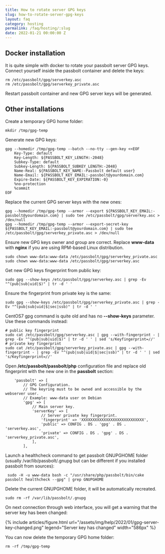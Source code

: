 ```yaml
---
title: How to rotate server GPG keys
slug: how-to-rotate-server-gpg-keys
layout: faq
category: hosting
permalink: /faq/hosting/:slug
date: 2022-01-21 00:00:00 Z
---
```


## Docker installation

It is quite simple with docker to rotate your passbolt server GPG keys. Connect yourself inside the passbolt container and delete the keys:

```
rm /etc/passbolt/gpg/serverkey.asc
rm /etc/passbolt/gpg/serverkey_private.asc
```

Restart passbolt container and new GPG server keys will be generated.

## Other installations

Create a temporary GPG home folder:

```
mkdir /tmp/gpg-temp
```

Generate new GPG keys:

```
gpg --homedir /tmp/gpg-temp --batch --no-tty --gen-key <<EOF
    Key-Type: default
    Key-Length: ${PASSBOLT_KEY_LENGTH:-2048}
    Subkey-Type: default
    Subkey-Length: ${PASSBOLT_SUBKEY_LENGTH:-2048}
    Name-Real: ${PASSBOLT_KEY_NAME:-Passbolt default user}
    Name-Email: ${PASSBOLT_KEY_EMAIL:-passbolt@yourdomain.com}
    Expire-Date: ${PASSBOLT_KEY_EXPIRATION:-0}
    %no-protection
    %commit
EOF
```

Replace the current GPG server keys with the new ones:

```
gpg --homedir /tmp/gpg-temp --armor --export ${PASSBOLT_KEY_EMAIL:-passbolt@yourdomain.com} | sudo tee /etc/passbolt/gpg/serverkey.asc > /dev/null
gpg --homedir /tmp/gpg-temp --armor --export-secret-key ${PASSBOLT_KEY_EMAIL:-passbolt@yourdomain.com} | sudo tee /etc/passbolt/gpg/serverkey_private.asc > /dev/null
```

Ensure new GPG keys owner and group are correct. Replace **www-data** with **nginx** if you are using RPM-based Linux distribution.

```
sudo chown www-data:www-data /etc/passbolt/gpg/serverkey_private.asc
sudo chown www-data:www-data /etc/passbolt/gpg/serverkey.asc
```

Get new GPG keys fingerprint from public key:

```
sudo gpg --show-keys /etc/passbolt/gpg/serverkey.asc | grep -Ev "^(pub|sub|uid|$)" | tr -d ' '
```

Ensure the fingerprint from private key is the same:

```
sudo gpg --show-keys /etc/passbolt/gpg/serverkey_private.asc | grep -Ev "^(pub|sub|uid|$|sec|ssb)" | tr -d ' '
```

CentOS7 gpg command is quite old and has no **--show-keys** parameter. Use these commands instead:

```
# public key fingerprint
sudo cat /etc/passbolt/gpg/serverkey.asc | gpg --with-fingerprint - | grep -Ev "^(pub|sub|uid|$)" | tr -d ' ' | sed 's/Keyfingerprint=//'
# private key fingerprint
sudo cat /etc/passbolt/gpg/serverkey_private.asc | gpg --with-fingerprint - | grep -Ev "^(pub|sub|uid|$|sec|ssb)" | tr -d ' ' | sed 's/Keyfingerprint=//'
```

Open **/etc/passbolt/passbolt/php** configuration file and replace old fingerprint with the new one in the **passbolt** section:

```
    'passbolt' => [
        // GPG Configuration.
        // The keyring must to be owned and accessible by the webserver user.
        // Example: www-data user on Debian
        'gpg' => [
            // Main server key.
            'serverKey' => [
                // Server private key fingerprint.
                'fingerprint' => 'XXXXXXXXXXXXXXXXXXXXXXXXXXXX',
                'public' => CONFIG . DS . 'gpg' . DS . 'serverkey.asc',
                'private' => CONFIG . DS . 'gpg' . DS . 'serverkey_private.asc',
            ],
        ],

```

Launch a healthcheck command to get passbolt GNUPGHOME folder (usually /var/lib/passbolt/.gnupg but can be different if you installed passbolt from sources):

```
 sudo -H -u www-data bash -c "/usr/share/php/passbolt/bin/cake passbolt healthcheck --gpg" | grep GNUPGHOME
```

Delete the current GNUPGHOME folder, it will be automatically recreated.

```
sudo rm -rf /var/lib/passbolt/.gnupg
```

On next connection through web interface, you will get a warning that the server key has been changed:

{% include
    articles/figure.html
    url="/assets/img/help/2022/01/gpg-server-key-changed.png"
    legend="Server key has changed" width="586px"
%}

You can now delete the temporary GPG home folder:

```
rm -rf /tmp/gpg-temp
```